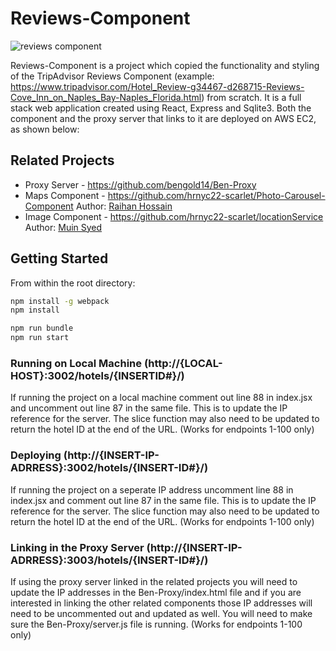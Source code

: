 # Reviews-Component

![reviews component](Deployed-Review-Component.gif)

Reviews-Component is a project which copied the functionality and styling of the TripAdvisor Reviews Component (example: https://www.tripadvisor.com/Hotel_Review-g34467-d268715-Reviews-Cove_Inn_on_Naples_Bay-Naples_Florida.html) from scratch.  It is a full stack web application created using React, Express and Sqlite3.  Both the component and the proxy server that links to it are deployed on AWS EC2, as shown below:

## Related Projects

  - Proxy Server - https://github.com/bengold14/Ben-Proxy 
  - Maps Component - https://github.com/hrnyc22-scarlet/Photo-Carousel-Component 
  Author: [Raihan Hossain](https://github.com/mrh11)
  - Image Component - https://github.com/hrnyc22-scarlet/locationService 
  Author: [Muin Syed](https://github.com/msyed1438)
## Getting Started 

From within the root directory:

```sh
npm install -g webpack
npm install

npm run bundle
npm run start

```

### Running on Local Machine (http://{LOCAL-HOST}:3002/hotels/{INSERTID#}/)

If running the project on a local machine comment out line 88 in index.jsx and uncomment out line 87 in the same file. This is to update the IP reference for the server.  The slice function may also need to be updated to return the hotel ID at the end of the URL.  (Works for endpoints 1-100 only)

### Deploying (http://{INSERT-IP-ADRRESS}:3002/hotels/{INSERT-ID#}/)

If running the project on a seperate IP address uncomment line 88 in index.jsx and comment out line 87 in the same file. This is to update the IP reference for the server.  The slice function may also need to be updated to return the hotel ID at the end of the URL. (Works for endpoints 1-100 only)

### Linking in the Proxy Server (http://{INSERT-IP-ADRRESS}:3003/hotels/{INSERT-ID#}/)

If using the proxy server linked in the related projects you will need to update the IP addresses in the Ben-Proxy/index.html file and if you are interested in linking the other related components those IP addresses will need to be uncommented out and updated as well.  You will need to make sure the Ben-Proxy/server.js file is running.  (Works for endpoints 1-100 only)


